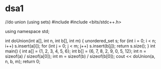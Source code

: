 # dsa1
//do union (using sets)
#include <iostream>
#include <bits/stdc++.h>

using namespace std;

int doUnion(int a[], int n, int b[], int m)
{
    unordered_set<int> s;
    for (int i = 0; i < n; i++)
        s.insert(a[i]);
    for (int j = 0; j < m; j++)
        s.insert(b[j]);
    return s.size();
}
int main()
{
    int a[] = {1, 2, 3, 4, 5, 6};
    int b[] = {6, 7, 8, 2, 9, 0, 5, 12};
    int n = sizeof(a) / sizeof(a[0]);
    int m = sizeof(b) / sizeof(b[0]);
    cout << doUnion(a, n, b, m);
    return 0;
